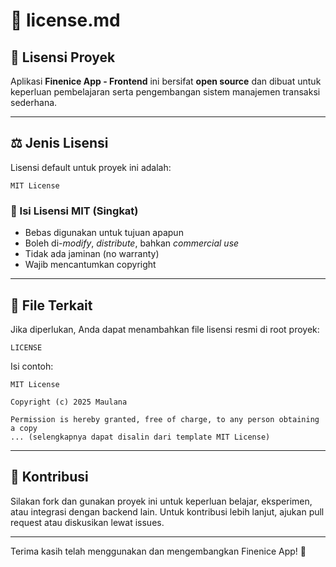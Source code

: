 # 📄 license.md

## 📘 Lisensi Proyek

Aplikasi **Finenice App - Frontend** ini bersifat **open source** dan dibuat untuk keperluan pembelajaran serta pengembangan sistem manajemen transaksi sederhana.

---

## ⚖️ Jenis Lisensi

Lisensi default untuk proyek ini adalah:

```
MIT License
```

### 📄 Isi Lisensi MIT (Singkat)

* Bebas digunakan untuk tujuan apapun
* Boleh di-*modify*, *distribute*, bahkan *commercial use*
* Tidak ada jaminan (no warranty)
* Wajib mencantumkan copyright

---

## 🧾 File Terkait

Jika diperlukan, Anda dapat menambahkan file lisensi resmi di root proyek:

```
LICENSE
```

Isi contoh:

```
MIT License

Copyright (c) 2025 Maulana

Permission is hereby granted, free of charge, to any person obtaining a copy
... (selengkapnya dapat disalin dari template MIT License)
```

---

## 🤝 Kontribusi

Silakan fork dan gunakan proyek ini untuk keperluan belajar, eksperimen, atau integrasi dengan backend lain. Untuk kontribusi lebih lanjut, ajukan pull request atau diskusikan lewat issues.

---

Terima kasih telah menggunakan dan mengembangkan Finenice App! 🎉
